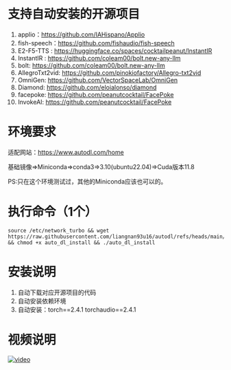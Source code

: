 # 支持自动安装的开源项目
1. applio：https://github.com/IAHispano/Applio
2. fish-speech：https://github.com/fishaudio/fish-speech
3. E2-F5-TTS : https://huggingface.co/spaces/cocktailpeanut/InstantIR
4. InstantIR : https://github.com/coleam00/bolt.new-any-llm
5. bolt: https://github.com/coleam00/bolt.new-any-llm
6. AllegroTxt2vid: https://github.com/pinokiofactory/Allegro-txt2vid
7. OmniGen: https://github.com/VectorSpaceLab/OmniGen
8. Diamond: https://github.com/eloialonso/diamond
9. facepoke: https://github.com/peanutcocktail/FacePoke
10. InvokeAI: https://github.com/peanutcocktail/FacePoke

# 环境要求
适配网站：https://www.autodl.com/home

基础镜像=>Miniconda=>conda3=>3.10(ubuntu22.04)=>Cuda版本11.8

PS:只在这个环境测试过，其他的Miniconda应该也可以的。

# 执行命令（1个）

```
source /etc/network_turbo && wget https://raw.githubusercontent.com/liangnan93u16/autodl/refs/heads/main/auto_dl_install && chmod +x auto_dl_install && ./auto_dl_install
```

# 安装说明
1. 自动下载对应开源项目的代码
2. 自动安装依赖环境
3. 自动安装：torch==2.4.1 torchaudio==2.4.1



# 视频说明

[![video](https://i0.hdslb.com/bfs/archive/04f2500a5bc5938062d5c386c6fc07466b772338.jpg@308w_174h)](https://www.bilibili.com/video/BV1wZU5Y3E9f/)
